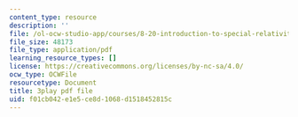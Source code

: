 ```yaml
---
content_type: resource
description: ''
file: /ol-ocw-studio-app/courses/8-20-introduction-to-special-relativity-january-iap-2021/f01cb042e1e5ce8d1068d1518452815c_uMc-j5aQTH8.pdf
file_size: 48173
file_type: application/pdf
learning_resource_types: []
license: https://creativecommons.org/licenses/by-nc-sa/4.0/
ocw_type: OCWFile
resourcetype: Document
title: 3play pdf file
uid: f01cb042-e1e5-ce8d-1068-d1518452815c
---
```

